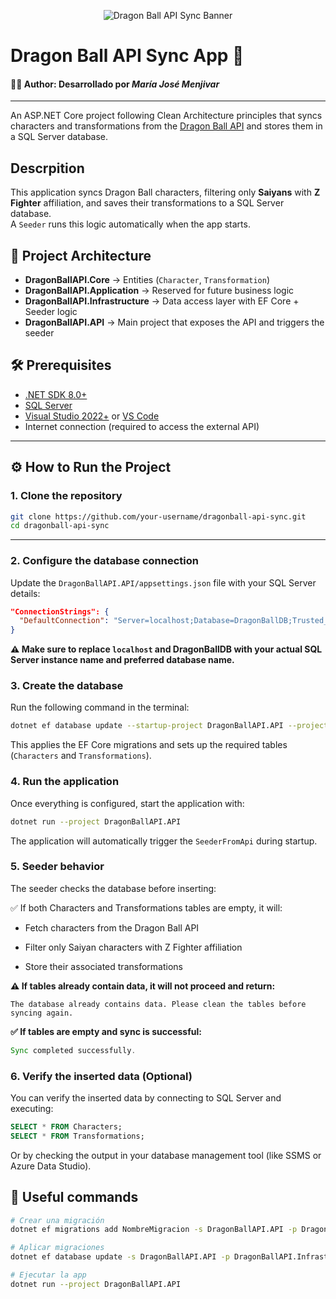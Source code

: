 <p align="center">
  <img src="https://i.imgur.com/87rtN6j.mp4" alt="Dragon Ball API Sync Banner" />
</p>


# Dragon Ball API Sync App 🐲
#### 👩‍💻 Author: Desarrollado por *María José Menjivar*
---

An ASP.NET Core project following Clean Architecture principles that syncs characters and transformations from the [Dragon Ball API](https://dragonball-api.com/) and stores them in a SQL Server database. 

## Descrpition
This application syncs Dragon Ball characters, filtering only **Saiyans** with **Z Fighter** affiliation, and saves their transformations to a SQL Server database.  
A `Seeder` runs this logic automatically when the app starts.

## 🧱 Project Architecture

- **DragonBallAPI.Core** → Entities (`Character`, `Transformation`)
- **DragonBallAPI.Application** → Reserved for future business logic
- **DragonBallAPI.Infrastructure** → Data access layer with EF Core + Seeder logic
- **DragonBallAPI.API** → Main project that exposes the API and triggers the seeder

## 🛠️ Prerequisites

- [.NET SDK 8.0+](https://dotnet.microsoft.com/en-us/download)
- [SQL Server](https://www.microsoft.com/en-us/sql-server/)
- [Visual Studio 2022+](https://visualstudio.microsoft.com/) or [VS Code](https://code.visualstudio.com/)
- Internet connection (required to access the external API)

---

## ⚙️ How to Run the Project

### 1. Clone the repository

```bash
git clone https://github.com/your-username/dragonball-api-sync.git
cd dragonball-api-sync

```

---

### 2. Configure the database connection

Update the `DragonBallAPI.API/appsettings.json` file with your SQL Server details:

```json
"ConnectionStrings": {
  "DefaultConnection": "Server=localhost;Database=DragonBallDB;Trusted_Connection=True;TrustServerCertificate=True;"
}

```
**⚠️ Make sure to replace `localhost` and DragonBallDB with your actual SQL Server instance name and preferred database name.**

### 3. Create the database
Run the following command in the terminal:

```bash
dotnet ef database update --startup-project DragonBallAPI.API --project DragonBallAPI.Infrastructure

```
This applies the EF Core migrations and sets up the required tables (`Characters` and `Transformations`).

### 4. Run the application
Once everything is configured, start the application with:

```bash
dotnet run --project DragonBallAPI.API
```

The application will automatically trigger the `SeederFromApi` during startup.

### 5. Seeder behavior
The seeder checks the database before inserting:

✅ If both Characters and Transformations tables are empty, it will:

- Fetch characters from the Dragon Ball API

- Filter only Saiyan characters with Z Fighter affiliation

- Store their associated transformations

**⚠️ If tables already contain data, it will not proceed and return:**

```pgsql
The database already contains data. Please clean the tables before syncing again.

```

**✅ If tables are empty and sync is successful:**

```rust
Sync completed successfully.

```

### 6. Verify the inserted data (Optional)
You can verify the inserted data by connecting to SQL Server and executing:

```sql
SELECT * FROM Characters;
SELECT * FROM Transformations;

```

Or by checking the output in your database management tool (like SSMS or Azure Data Studio).


## 🧪 Useful commands

```bash
# Crear una migración
dotnet ef migrations add NombreMigracion -s DragonBallAPI.API -p DragonBallAPI.Infrastructure

# Aplicar migraciones
dotnet ef database update -s DragonBallAPI.API -p DragonBallAPI.Infrastructure

# Ejecutar la app
dotnet run --project DragonBallAPI.API

```
